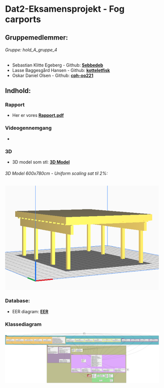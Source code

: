 # Dat2-Eksamensprojekt - Fog carports

## Gruppemedlemmer:
###### Gruppe: _hold_A_gruppe_4_
* Sebastian Klitte Egeberg - Github: **[Sebbedeb](https://github.com/Sebbedeb)**
* Lasse Baggesgård Hansen - Github: **[kotteletfisk](https://github.com/kotteletfisk)**
* Oskar Daniel Olsen - Github: **[cph-oo221](https://github.com/cph-oo221)**

## Indhold:

### Rapport
* Her er vores **[Rapport.pdf](rapport/rapport.md)**

### Videogennemgang
* 

### 3D
* 3D model som stl: **[3D Model](OpenSCAD)**
###### 3D Model 600x780cm - Uniform scaling sat til 2%:
![](documentation/diagrammer/Model3D_600x780.png)

### Database:
* EER diagram: **[EER](documentation/diagrammer/EER.png)**

[comment]: <> (* SQL script af **[databasen]&#40;&#41;**)

### Klassediagram
![Klassediagram]( documentation/diagrammer/Fog_diagram.png "Class Diagram")
